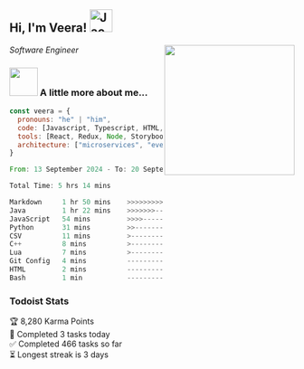 <h2> Hi, I'm Veera! <img src="https://raw.githubusercontent.com/Tarikul-Islam-Anik/Animated-Fluent-Emojis/master/Emojis/Activities/Jack-O-Lantern.png" alt="Jack-O-Lantern" width="40" height="40" /></h2>
<img align='right' src="https://user-images.githubusercontent.com/74038190/213911110-aedbef38-a29f-4b6b-a65c-11608b4f75a5.gif" width="230">
<p><em>Software Engineer</em></p>


### <img src="https://user-images.githubusercontent.com/74038190/216656963-09118229-8a9e-4af0-910c-c37f35f2e210.gif" width="50"> A little more about me...  

```javascript
const veera = {
  pronouns: "he" | "him",
  code: [Javascript, Typescript, HTML, CSS, Ruby, Python, Java],
  tools: [React, Redux, Node, Storybook, Styled-Components, Jest, Docker],
  architecture: ["microservices", "event-driven", "design system pattern"]
}
```

<!--START_SECTION:waka-->

```rust
From: 13 September 2024 - To: 20 September 2024

Total Time: 5 hrs 14 mins

Markdown     1 hr 50 mins    >>>>>>>>>----------------   35.07 %
Java         1 hr 22 mins    >>>>>>>------------------   26.11 %
JavaScript   54 mins         >>>>---------------------   17.15 %
Python       31 mins         >>-----------------------   09.90 %
CSV          11 mins         >------------------------   03.58 %
C++          8 mins          >------------------------   02.69 %
Lua          7 mins          >------------------------   02.46 %
Git Config   4 mins          -------------------------   01.34 %
HTML         2 mins          -------------------------   00.73 %
Bash         1 min           -------------------------   00.38 %
```

<!--END_SECTION:waka-->


### Todoist Stats

<!-- TODO-IST:START -->
🏆  8,280 Karma Points           
🌸  Completed 3 tasks today           
✅  Completed 466 tasks so far           
⏳  Longest streak is 3 days
<!-- TODO-IST:END -->
<!--
Profile views:
[![](https://visitcount.itsvg.in/api?id=veeravivekt&label=Profile%20Views&color=1&icon=2&pretty=false)](https://visitcount.itsvg.in)
-->
